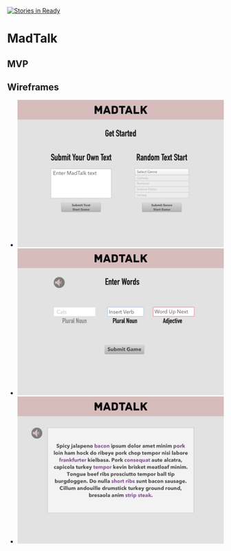 [![Stories in Ready](https://badge.waffle.io/lauraturk/MadTalk.png?label=ready&title=Ready)](https://waffle.io/lauraturk/MadTalk?utm_source=badge)
# MadTalk


## MVP



## Wireframes
* ![starting](./wireframes/Desktop-1.png)
* ![starting2](./wireframes/Desktop-2.png)
* ![starting3](./wireframes/Desktop-3.png)
